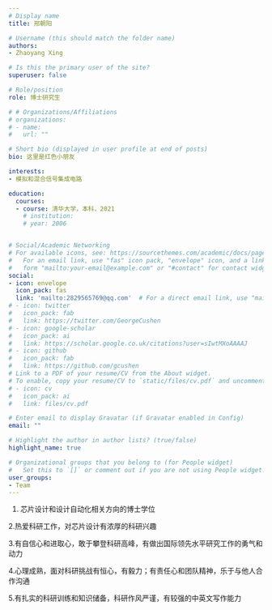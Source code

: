 ```yaml
---
# Display name
title: 邢朝阳

# Username (this should match the folder name)
authors:
- Zhaoyang Xing

# Is this the primary user of the site?
superuser: false

# Role/position
role: 博士研究生

# # Organizations/Affiliations
# organizations:
# - name: 
#   url: ""

# Short bio (displayed in user profile at end of posts)
bio: 这里是红色小朋友

interests:
- 模拟和混合信号集成电路

education:
  courses:
  - course: 清华大学，本科，2021
    # institution: 
    # year: 2006


# Social/Academic Networking
# For available icons, see: https://sourcethemes.com/academic/docs/page-builder/#icons
#   For an email link, use "fas" icon pack, "envelope" icon, and a link in the
#   form "mailto:your-email@example.com" or "#contact" for contact widget.
social:
- icon: envelope
  icon_pack: fas
  link: 'mailto:2829565769@qq.com'  # For a direct email link, use "mailto:test@example.org".
# - icon: twitter
#   icon_pack: fab
#   link: https://twitter.com/GeorgeCushen
# - icon: google-scholar
#   icon_pack: ai
#   link: https://scholar.google.co.uk/citations?user=sIwtMXoAAAAJ
# - icon: github
#   icon_pack: fab
#   link: https://github.com/gcushen
# Link to a PDF of your resume/CV from the About widget.
# To enable, copy your resume/CV to `static/files/cv.pdf` and uncomment the lines below.
# - icon: cv
#   icon_pack: ai
#   link: files/cv.pdf

# Enter email to display Gravatar (if Gravatar enabled in Config)
email: ""

# Highlight the author in author lists? (true/false)
highlight_name: true

# Organizational groups that you belong to (for People widget)
#   Set this to `[]` or comment out if you are not using People widget.
user_groups:
- Team
---
```


1. 芯片设计和设计自动化相关方向的博士学位

2.热爱科研工作，对芯片设计有浓厚的科研兴趣

3.有自信心和进取心，敢于攀登科研高峰，有做出国际领先水平研究工作的勇气和动力

4.心理成熟，面对科研挑战有恒心，有毅力；有责任心和团队精神，乐于与他人合作沟通

5.有扎实的科研训练和知识储备，科研作风严谨，有较强的中英文写作能力

